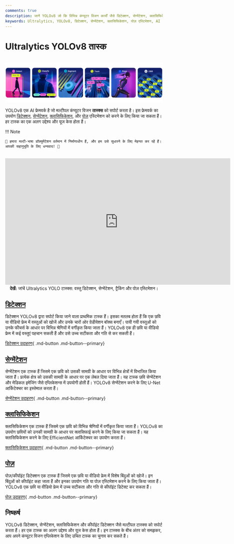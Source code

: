 ```yaml
---
comments: true
description: जानें YOLOv8 जो कि विभिन्न कंप्यूटर विजन कार्यों जैसे डिटेक्शन, सेग्मेंटेशन, क्लासिफिकेशन और पोज़ एस्टिमेशन को कर सकता है| अपनें AI प्रोजेक्ट्स म इन टास्क का उपयोग के बारें म मर्यादित हो जाएं
keywords: Ultralytics, YOLOv8, डिटेक्शन, सेग्मेंटेशन, क्लासिफिकेशन, पोज़ एस्टिमेशन, AI Framework, कंप्यूटर विजन कार्य
---
```


# Ultralytics YOLOv8 तास्क

<br>
<img width="1024" src="https://raw.githubusercontent.com/ultralytics/assets/main/im/banner-tasks.png" alt="Ultralytics YOLO Supported टास्क्स">

YOLOv8 एक AI फ्रेमवर्क है जो मल्टीपल कंप्यूटर विजन **तास्क्स** को सपोर्ट करता है। इस फ्रेमवर्क का उपयोग [डिटेक्शन](detect.md), [सेग्मेंटेशन](segment.md), [क्लासिफिकेशन](classify.md), और [पोज़](pose.md) एस्टिमेशन को करने के लिए किया जा सकता हैं। हर टास्क का एक अलग उद्देश्य और यूज केस होता हैं।

!!! Note

    🚧 हमारा मल्टी-भाषा डॉक्युमेंटेशन वर्तमान में निर्माणाधीन हैं, और हम उसे सुधारने के लिए मेहनत कर रहें हैं। आपकी सहानुभूति के लिए धन्यवाद! 🙏

<p align="center">
  <br>
  <iframe width="720" height="405" src="https://www.youtube.com/embed/NAs-cfq9BDw"
    title="YouTube video player" frameborder="0"
    allow="accelerometer; autoplay; clipboard-write; encrypted-media; gyroscope; picture-in-picture; web-share"
    allowfullscreen>
  </iframe>
  <br>
  <strong>देखें:</strong> जांचें Ultralytics YOLO टास्क्स: वस्तु डिटेक्शन, सेग्मेंटेशन, ट्रैकिंग और पोज़ एस्टिमेशन।
</p>

## [डिटेक्शन](detect.md)

डिटेक्शन YOLOv8 द्वारा सपोर्ट किया जाने वाला प्राथमिक टास्क हैं। इसका मतलब होता हैं कि एक छवि या वीडियो फ्रेम में वस्तुओं को खोजें और उनके चारों ओर ग्रेडीयेशन बॉक्स बनाएँ। पायी गयी वस्तुओं को उनके फीचर्स के आधार पर विभिन्न श्रेणियों में वर्गीकृत किया जाता हैं। YOLOv8 एक ही छवि या वीडियो फ्रेम में कई वस्तुएं पहचान सकती हैं और उसे उच्च सटीकता और गति से कर सकती हैं।

[डिटेक्शन उदाहरण](detect.md){ .md-button .md-button--primary}

## [सेग्मेंटेशन](segment.md)

सेग्मेंटेशन एक टास्क हैं जिसमे एक छवि को उसकी सामग्री के आधार पर विभिन्न क्षेत्रों में विभाजित किया जाता हैं। प्रत्येक क्षेत्र को उसकी सामग्री के आधार पर एक लेबल दिया जाता हैं। यह टास्क छवि सेग्मेंटेशन और मेडिकल इमेजिंग जैसे एप्लिकेशन्स में उपयोगी होती हैं। YOLOv8 सेग्मेंटेशन करने के लिए U-Net आर्किटेक्चर का इस्तेमाल करता हैं।

[सेग्मेंटेशन उदाहरण](segment.md){ .md-button .md-button--primary}

## [क्लासिफिकेशन](classify.md)

क्लासिफिकेशन एक टास्क हैं जिसमे एक छवि को विभिन्न श्रेणियों में वर्गीकृत किया जाता हैं। YOLOv8 का उपयोग छवियों को उनकी सामग्री के आधार पर क्लासिफाई करने के लिए किया जा सकता हैं। यह क्लासिफिकेशन करने के लिए EfficientNet आर्किटेक्चर का उपयोग करता हैं।

[क्लासिफिकेशन उदाहरण](classify.md){ .md-button .md-button--primary}

## [पोज़](pose.md)

पोज़/कीपॉइंट डिटेक्शन एक टास्क हैं जिसमे एक छवि या वीडियो फ्रेम में विशेष बिंदुओं को खोजें। इन बिंदुओं को कीपॉइंट कहा जाता हैं और इनका उपयोग गति या पोज़ एस्टिमेशन करने के लिए किया जाता हैं। YOLOv8 एक छवि या वीडियो फ्रेम में उच्च सटीकता और गति से कीपॉइंट डिटेक्ट कर सकता हैं।

[पोज़ उदाहरण](pose.md){ .md-button .md-button--primary}

## निष्कर्ष

YOLOv8 डिटेक्शन, सेग्मेंटेशन, क्लासिफिकेशन और कीपॉइंट डिटेक्शन जैसे मल्टीपल टास्क्स को सपोर्ट करता हैं। हर एक टास्क का अलग उद्देश्य और यूज केस होता हैं। इन टास्क्स के बीच अंतर को समझकर, आप अपने कंप्यूटर विजन एप्लिकेशन के लिए उचित टास्क का चुनाव कर सकते हैं।
